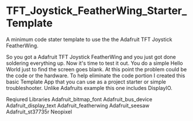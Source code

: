 # TFT_Joystick_FeatherWing_Starter_Template
A minimum code stater template to use the the Adafruit TFT Joystick FeatherWing.

So you got a Adafruit TFT Joystick FeatherWing and you just got done soldering everything up. 
Now it's time to test it out. You do a simple Hello World just to find the screen goes blank.
At this point the problem could be the code or the hardware. To help eliminate the code portion
I created this basic Template App that you can use as a project starter or simple troubleshooter.
Unlike Adafruits example this one includes DisplayIO.


Reqiured Libraries
  Adafruit_bitmap_font
  Adafruit_bus_device
  Adafruit_display_text
  Adafruit_featherwing
  Adafruit_seesaw
  Adafruit_st37735r
  Neopixel
